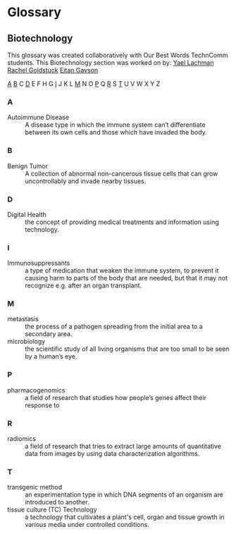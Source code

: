 # Glossary
## Biotechnology

This glossary was created collaboratively with Our Best Words TechnComm students. This Biotechnology section was worked on by:
[Yael Lachman](https://www.linkedin.com/in/yael-lachman/)
[Rachel Goldstuck](https://www.linkedin.com/in/rachel-goldstuck/)
[Eitan Gavson](https://www.linkedin.com/in/eitan-gavson/)

[A](#a) [B](#b) C [D](#d) E F H G [I](#i) J K L [M](#m) N O [P](#p) Q [R](#r) S [T](#t) U V W X Y Z

### A
<dl>
  <dt>Autoimmune Disease</dt>
  <dd>A disease type in which the immune system can’t differentiate between its own cells and those which have invaded the body.</dd>
</dl>

### B
<dl>
  <dt>Benign Tumor</dt>
  <dd>A collection of abnormal non-cancerous tissue cells that can grow uncontrollably and invade nearby tissues.</dd>
</dl>

### D
<dl>
  <dt>Digital Health</dt>
  <dd>the concept of providing medical treatments and information using technology.</dd>
</dl> 

### I
<dl>
  <dt>Immunosuppressants</dt>
  <dd>a type of medication that weaken the immune system, to prevent it causing harm to parts of the body that are needed, but that it may not recognize e.g. after an organ transplant.</dd>
</dl>

### M
<dl>
  <dt>metastasis</dt>
  <dd>the process of a pathogen spreading from the initial area to a secondary area.</dd>
  <dt>microbiology</dt>
  <dd>the scientific study of all living organisms that are too small to be seen by a human’s eye.</dd>
</dl>

### P
<dl>
  <dt>pharmacogenomics</dt>
  <dd>a field of research that studies how people’s genes affect their response to 
</dd>
</dl>

### R
<dl>
  <dt>radiomics</dt>
  <dd>a field of research that tries to extract large amounts of quantitative data from images by using data characterization algorithms.</dd>
</dl>


### T
<dl>
  <dt>transgenic method</dt>
  <dd>an experimentation type in which DNA segments of an organism are introduced to another.</dd>
  <dt>tissue culture (TC) Technology</dt>
  <dd>a technology that cultivates a plant's cell, organ and tissue growth in various media under controlled conditions.</dd>
</dl>
